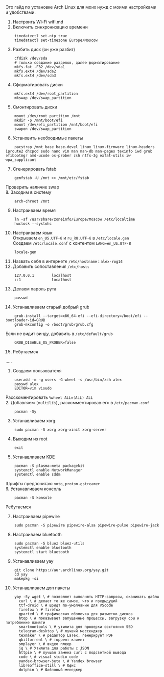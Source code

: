Это гайд по установке Arch Linux для моих нужд с моими настройками и удобствами.

1. Настроить Wi-Fi wifi.md  
2. Включить синхронизацию времени  
```
    timedatectl set-ntp true
    timedatectl set-timezone Europe/Moscow
```
3. Разбить диск (он уже разбит)  
```
    cfdisk /dev/sda
    # только создание разделов, далее форматирование
    mkfs.fat -F32 /dev/sda1
    mkfs.ext4 /dev/sda2
    mkfs.ext4 /dev/sda3
```
4. Сформатировать диски  
```
    mkfs.ext4 /dev/root_partition
    mkswap /dev/swap_partition
```
5. Смонтировать диски  
```
    mount /dev/root_partition /mnt
    mkdir -p /mnt/boot/efi
    mount /dev/efi_partition /mnt/boot/efi
    swapon /dev/swap_partition
```
6. Установить необходимые пакеты  
```
    pacstrap /mnt base base-devel linux linux-firmware linux-headers iproute2 dhcpcd sudo nano vim man man-db man-pages texinfo iwd grub efibootmgr amd-ucode os-prober zsh ntfs-3g exfat-utils iw wpa_supplicant 
```
7. Сгенерировать fstab  
```
    genfstab -U /mnt >> /mnt/etc/fstab
```
Проверить наличие swap  
8. Заходим в систему  
```
    arch-chroot /mnt
```
9. Настраиваем время  
```
    ln -sf /usr/share/zoneinfo/Europe/Moscow /etc/localtime
    hwclock --systohc
```
10. Настраиваем язык  
Открываем `en_US.UTF-8` и `ru_RU.UTF-8` в `/etc/locale.gen`  
Создаем `/etc/locale.conf` с контентом `LANG=en_US.UTF-8`
```    
    locale-gen
```  
11. Назвать себя в интернете `/etc/hostname` : `alex-rog14`  
12. Добавить сопоставления `/etc/hosts`  
```
    127.0.0.1        localhost
    ::1              localhost
```	 
13. Делаем пароль рута  
```
    passwd
```  
14. Устанавливаем старый добрый grub  
```
    grub-install --target=x86_64-efi --efi-directory=/boot/efi --bootloader-id=GRUB
    grub-mkconfig -o /boot/grub/grub.cfg
``` 
Если не видит винду, добавить в `/etc/default/grub`
```
    GRUB_DISABLE_OS_PROBER=false
```
15. Ребутаемся

.....
1. Создаем пользователя
```
    useradd -m -g users -G wheel -s /usr/bin/zsh alex
    passwd alex
    EDITOR=vim visudo
```
Расскоментировать `%wheel ALL=(ALL) ALL`  
2. Добавляем `[multilib]`, раскомментировав его в `/etc/pacman.conf`  
```
    pacman -Sy
```
3. Устанавливаем xorg
```
    sudo pacman -S xorg xorg-xinit xorg-server
```
4. Выходим из root
```
    exit
```
5. Устанавливаем KDE 
```
    pacman -S plasma-meta packagekit
    systemctl enable NetworkManager
    systemctl enable sddm
``` 
Шрифты предпочитаю `noto`, `proton-gstreamer`  
6. Устанавливаем консоль
```
    pacman -S konsole
```
Ребутаемся  

7. Настраиваем pipewire
```
    sudo pacman -S pipewire pipewire-alsa pipewire-pulse pipewire-jack
```
8. Настраиваем bluetooth
```
    sudo pacman -S bluez bluez-utils
    systemctl enable bluetooth
    systemctl start bluetooth
```
9. Устанавливаем yay
```
    git clone https://aur.archlinux.org/yay.git
    cd yay
    makepkg -si
```
10. Устанавливаем доп пакеты
```
    yay -Sy wget \ # позволяет выполнять HTTP-запросы, скачивать файлы
      curl \ # делает то же самое, что и предыдущий
      ttf-droid \ # шрифт по-умолчанию для VScode
      firefox \ # firefox
      gparted \ # графическая оболочка для разметки дисков
      htop \ # показывает запущенные процессы, загрузку cpu и потребление памяти
      smartmontools \ # утилита для проверки состояния SSD
      telegram-desktop \ # лучший мессенджер
      texmaker \ # редактор LaTex, генерирует PDF
      qbittorrent \ # торрент клиент
      smplayer \ # видео плеер
      jq \ # Утилита для работы с JSON
      httpie \ # лучшая замена curl с подсветкой вывода
      code \ # visual studio code
      yandex-browser-beta \ # Yandex browser
      libreoffice-still \ # Офис
      dolphin \ # Файловый менеджер
```
